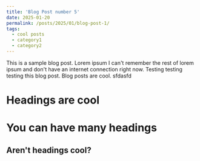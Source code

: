 ```yaml
---
title: 'Blog Post number 5'
date: 2025-01-20
permalink: /posts/2025/01/blog-post-1/
tags:
  - cool posts
  - category1
  - category2
---
```


This is a sample blog post. Lorem ipsum I can't remember the rest of lorem ipsum and don't have an internet connection right now. Testing testing testing this blog post. Blog posts are cool.
sfdasfd

Headings are cool
======

You can have many headings
======

Aren't headings cool?
------
